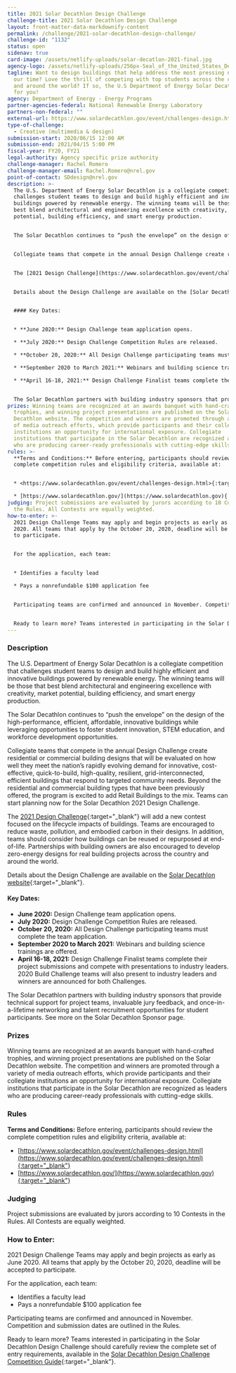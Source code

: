 ```yaml
---
title: 2021 Solar Decathlon Design Challenge
challenge-title: 2021 Solar Decathlon Design Challenge
layout: front-matter-data-markdownify-content
permalink: /challenge/2021-solar-decathlon-design-challenge/
challenge-id: "1132"
status: open
sidenav: true
card-image: /assets/netlify-uploads/solar-decatlon-2021-final.jpg
agency-logo: /assets/netlify-uploads/256px-Seal_of_the_United_States_Department_of_Energy.png
tagline: Want to design buildings that help address the most pressing needs of
  our time? Love the thrill of competing with top students across the country
  and around the world? If so, the U.S Department of Energy Solar Decathlon ® is
  for you!
agency: Department of Energy - Energy Programs
partner-agencies-federal: National Renewable Energy Laboratory
partners-non-federal: ""
external-url: https://www.solardecathlon.gov/event/challenges-design.html
type-of-challenge:
  - Creative (multimedia & design)
submission-start: 2020/06/15 12:00 AM
submission-end: 2021/04/15 5:00 PM
fiscal-year: FY20, FY21
legal-authority: Agency specific prize authority
challenge-manager: Rachel Romero
challenge-manager-email: Rachel.Romero@nrel.gov
point-of-contact: SDdesign@nrel.gov
description: >-
  The U.S. Department of Energy Solar Decathlon is a collegiate competition that
  challenges student teams to design and build highly efficient and innovative
  buildings powered by renewable energy. The winning teams will be those that
  best blend architectural and engineering excellence with creativity, market
  potential, building efficiency, and smart energy production.


  The Solar Decathlon continues to “push the envelope” on the design of the high-performance, efficient, affordable, innovative buildings while leveraging opportunities to foster student innovation, STEM education, and workforce development opportunities.


  Collegiate teams that compete in the annual Design Challenge create residential or commercial building designs that will be evaluated on how well they meet the nation’s rapidly evolving demand for innovative, cost-effective, quick-to-build, high-quality, resilient, grid-interconnected, efficient buildings that respond to targeted community needs. Beyond the residential and commercial building types that have been previously offered, the program is excited to add Retail Buildings to the mix. Teams can start planning now for the Solar Decathlon 2021 Design Challenge.


  The [2021 Design Challenge](https://www.solardecathlon.gov/event/challenges-design.html){:target="_blank"} will add a new contest focused on the lifecycle impacts of buildings. Teams are encouraged to reduce waste, pollution, and embodied carbon in their designs. In addition, teams should consider how buildings can be reused or repurposed at end-of-life. Partnerships with building owners are also encouraged to develop zero-energy designs for real building projects across the country and around the world. 


  Details about the Design Challenge are available on the [Solar Decathlon website](https://www.solardecathlon.gov/2020/assets/pdfs/sd-design-challenge-rules.pdf){:target="_blank"}. 


  #### Key Dates:


  * **June 2020:** Design Challenge team application opens.

  * **July 2020:** Design Challenge Competition Rules are released. 

  * **October 20, 2020:** All Design Challenge participating teams must complete the team application.

  * **September 2020 to March 2021:** Webinars and building science trainings are offered. 

  * **April 16-18, 2021:** Design Challenge Finalist teams complete their project submissions and compete with presentations to industry leaders. 2020 Build Challenge teams will also present to industry leaders and winners are announced for both Challenges.


  The Solar Decathlon partners with building industry sponsors that provide technical support for project teams, invaluable jury feedback, and once-in-a-lifetime networking and talent recruitment opportunities for student participants. See more on the Solar Decathlon Sponsor page.
prizes: Winning teams are recognized at an awards banquet with hand-crafted
  trophies, and winning project presentations are published on the Solar
  Decathlon website. The competition and winners are promoted through a variety
  of media outreach efforts, which provide participants and their collegiate
  institutions an opportunity for international exposure. Collegiate
  institutions that participate in the Solar Decathlon are recognized as leaders
  who are producing career-ready professionals with cutting-edge skills.
rules: >-
  **Terms and Conditions:** Before entering, participants should review the
  complete competition rules and eligibility criteria, available at:


  * <https://www.solardecathlon.gov/event/challenges-design.html>{:target="_blank"} 

  * [https://www.solardecathlon.gov/](https://www.solardecathlon.gov){:target="_blank"}
judging: Project submissions are evaluated by jurors according to 10 Contests in
  the Rules. All Contests are equally weighted.
how-to-enter: >-
  2021 Design Challenge Teams may apply and begin projects as early as June
  2020. All teams that apply by the October 20, 2020, deadline will be accepted
  to participate.


  For the application, each team:


  * Identifies a faculty lead

  * Pays a nonrefundable $100 application fee


  Participating teams are confirmed and announced in November. Competition and submission dates are outlined in the Rules.  


  Ready to learn more? Teams interested in participating in the Solar Decathlon Design Challenge should carefully review the complete set of entry requirements, available in the [Solar Decathlon Design Challenge Competition Guide](https://www.solardecathlon.gov/assets/pdfs/sd-competition-guide.pdf){:target="_blank"}.
---
```

### Description

The U.S. Department of Energy Solar Decathlon is a collegiate competition that challenges student teams to design and build highly efficient and innovative buildings powered by renewable energy. The winning teams will be those that best blend architectural and engineering excellence with creativity, market potential, building efficiency, and smart energy production.

The Solar Decathlon continues to “push the envelope” on the design of the high-performance, efficient, affordable, innovative buildings while leveraging opportunities to foster student innovation, STEM education, and workforce development opportunities.

Collegiate teams that compete in the annual Design Challenge create residential or commercial building designs that will be evaluated on how well they meet the nation’s rapidly evolving demand for innovative, cost-effective, quick-to-build, high-quality, resilient, grid-interconnected, efficient buildings that respond to targeted community needs. Beyond the residential and commercial building types that have been previously offered, the program is excited to add Retail Buildings to the mix. Teams can start planning now for the Solar Decathlon 2021 Design Challenge.

The [2021 Design Challenge](https://www.solardecathlon.gov/event/challenges-design.html){:target="_blank"} will add a new contest focused on the lifecycle impacts of buildings. Teams are encouraged to reduce waste, pollution, and embodied carbon in their designs. In addition, teams should consider how buildings can be reused or repurposed at end-of-life. Partnerships with building owners are also encouraged to develop zero-energy designs for real building projects across the country and around the world. 

Details about the Design Challenge are available on the [Solar Decathlon website](https://www.solardecathlon.gov/2020/assets/pdfs/sd-design-challenge-rules.pdf){:target="_blank"}. 

#### Key Dates:

* **June 2020:** Design Challenge team application opens.
* **July 2020:** Design Challenge Competition Rules are released. 
* **October 20, 2020:** All Design Challenge participating teams must complete the team application.
* **September 2020 to March 2021:** Webinars and building science trainings are offered. 
* **April 16-18, 2021:** Design Challenge Finalist teams complete their project submissions and compete with presentations to industry leaders. 2020 Build Challenge teams will also present to industry leaders and winners are announced for both Challenges.

The Solar Decathlon partners with building industry sponsors that provide technical support for project teams, invaluable jury feedback, and once-in-a-lifetime networking and talent recruitment opportunities for student participants. See more on the Solar Decathlon Sponsor page.

### Prizes

Winning teams are recognized at an awards banquet with hand-crafted trophies, and winning project presentations are published on the Solar Decathlon website. The competition and winners are promoted through a variety of media outreach efforts, which provide participants and their collegiate institutions an opportunity for international exposure. Collegiate institutions that participate in the Solar Decathlon are recognized as leaders who are producing career-ready professionals with cutting-edge skills.

### Rules

**Terms and Conditions:** Before entering, participants should review the complete competition rules and eligibility criteria, available at:

* [https://www.solardecathlon.gov/event/challenges-design.html](https://www.solardecathlon.gov/event/challenges-design.html){:target="_blank"} 
* [https://www.solardecathlon.gov/](https://www.solardecathlon.gov){:target="_blank"}

### Judging

Project submissions are evaluated by jurors according to 10 Contests in the Rules. All Contests are equally weighted. 

### How to Enter: 

2021 Design Challenge Teams may apply and begin projects as early as June 2020. All teams that apply by the October 20, 2020, deadline will be accepted to participate.

For the application, each team:

* Identifies a faculty lead
* Pays a nonrefundable $100 application fee

Participating teams are confirmed and announced in November. Competition and submission dates are outlined in the Rules.  

Ready to learn more? Teams interested in participating in the Solar Decathlon Design Challenge should carefully review the complete set of entry requirements, available in the [Solar Decathlon Design Challenge Competition Guide](https://www.solardecathlon.gov/assets/pdfs/sd-competition-guide.pdf){:target="_blank"}.